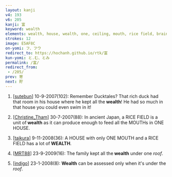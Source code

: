 ```yaml
---
layout: kanji
v4: 193
v6: 205
kanji: 富
keyword: wealth
elements: wealth, house, wealth, one, ceiling, mouth, rice field, brains
strokes: 12
image: E5AF8C
on-yomi: フ、フウ
redirect_to: https://hochanh.github.io/rtk/富
kun-yomi: と.む、とみ
permalink: /富/
redirect_from:
 - /205/
prev: 寄
next: 貯
---
```


1) [<a href="http://kanji.koohii.com/profile/sutebun">sutebun</a>] 10-9-2007(102): Remember Ducktales? That rich duck had that room in his house where he kept all the<strong> wealth</strong>! He had so much in that house you could even swim in it!

2) [<a href="http://kanji.koohii.com/profile/Christine_Tham">Christine_Tham</a>] 30-7-2007(88): In ancient Japan, a RICE FIELD is a unit of<strong> wealth</strong> as it can produce enough to feed all the MOUTHs in ONE HOUSE.

3) [<a href="http://kanji.koohii.com/profile/taikura">taikura</a>] 9-11-2008(36): A HOUSE with only ONE MOUTH and a RICE FIELD has a lot of<strong> WEALTH</strong>.

4) [<a href="http://kanji.koohii.com/profile/MRT88">MRT88</a>] 23-9-2009(16): The family kept all the<strong> wealth</strong> under one <em>roof</em>.

5) [<a href="http://kanji.koohii.com/profile/indigo">indigo</a>] 23-1-2008(8): <strong>Wealth</strong> can be assessed only when it&#039;s under the <em>roof</em>.


